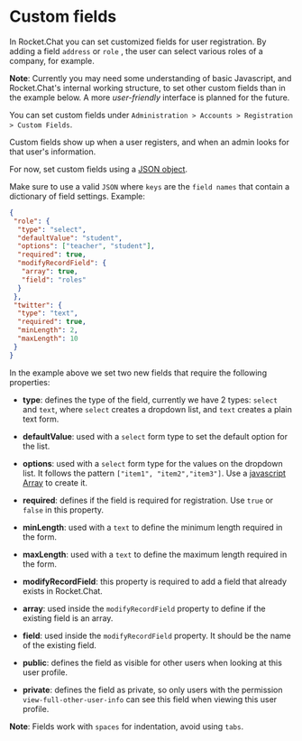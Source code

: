 # Custom fields

In Rocket.Chat you can set customized fields for user registration. By adding a field `address` or `role` , the user can select various roles of a company, for example.

**Note**: Currently you may need some understanding of basic Javascript, and Rocket.Chat's internal working structure, to set other custom fields than in the example below. A more _user-friendly_ interface is planned for the future.

You can set custom fields under `Administration > Accounts > Registration > Custom Fields`.

Custom fields show up when a user registers, and when an admin looks for that user's information.

For now, set custom fields using a [JSON object](https://developer.mozilla.org/en-US/docs/Learn/JavaScript/Objects/JSON).

Make sure to use a valid `JSON` where `keys` are the `field names` that contain a dictionary of field settings. Example:

```json
{
 "role": {
  "type": "select",
  "defaultValue": "student",
  "options": ["teacher", "student"],
  "required": true,
  "modifyRecordField": {
   "array": true,
   "field": "roles"
  }
 },
 "twitter": {
  "type": "text",
  "required": true,
  "minLength": 2,
  "maxLength": 10
 }
}
```

In the example above we set two new fields that require the following properties:

- **type**: defines the type of the field, currently we have 2 types: `select` and `text`, where `select` creates a dropdown list, and `text` creates a plain text form.

- **defaultValue**: used with a `select` form type to set the default option for the list.

- **options**: used with a `select` form type for the values on the dropdown list. It follows the pattern `["item1", "item2","item3"]`. Use a [javascript Array](https://developer.mozilla.org/en-US/docs/Web/JavaScript/Reference/Global_Objects/Array) to create it.

- **required**: defines if the field is required for registration. Use `true` or `false` in this property.

- **minLength**: used with a `text` to define the minimum length required in the form.

- **maxLength**: used with a `text` to define the maximum length required in the form.

- **modifyRecordField**: this property is required to add a field that already exists in Rocket.Chat.

- **array**: used inside the `modifyRecordField` property to define if the existing field is an array.

- **field**: used inside the `modifyRecordField` property. It should be the name of the existing field.

- **public**: defines the field as visible for other users when looking at this user profile.

- **private**: defines the field as private, so only users with the permission `view-full-other-user-info` can see this field when viewing this user profile.

**Note**: Fields work with `spaces` for indentation, avoid using `tabs`.
